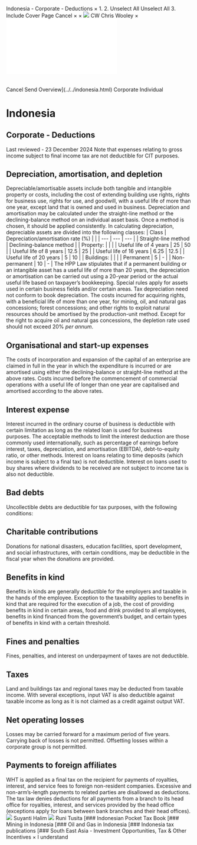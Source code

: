Indonesia - Corporate - Deductions
×
1.
2.
Unselect All
Unselect All
3.
Include Cover Page
Cancel
×
×
![](../../-/media/world-wide-tax-summaries/attachments/global---chris-wooley.ashx%3Frev=ac5e5f3223b34096b1afc2a6009c7320&revision=ac5e5f32-23b3-4096-b1af-c2a6009c7320&hash=859B7ADC84DC2CBEC9760E9E6EE7DE6D0A8BFCDF)
CW
Chris Wooley
×
![](deductions.html)
######
Cancel
Send
Overview](../../indonesia.html)
Corporate
Individual
# Indonesia
## Corporate - Deductions
Last reviewed - 23 December 2024
Note that expenses relating to gross income subject to final income tax are not deductible for CIT purposes.
## Depreciation, amortisation, and depletion
Depreciable/amortisable assets include both tangible and intangible property or costs, including the cost of extending building use rights, rights for business use, rights for use, and goodwill, with a useful life of more than one year, except land that is owned and used in business. Depreciation and amortisation may be calculated under the straight-line method or the declining-balance method on an individual asset basis. Once a method is chosen, it should be applied consistently. In calculating depreciation, depreciable assets are divided into the following classes:
| Class | Depreciation/amortisation rate (%) | |
| --- | --- | --- |
| Straight-line method | Declining-balance method |
| Property: |  |  |
| Useful life of 4 years | 25 | 50 |
| Useful life of 8 years | 12.5 | 25 |
| Useful life of 16 years | 6.25 | 12.5 |
| Useful life of 20 years | 5 | 10 |
| Buildings: |  |  |
| Permanent | 5 | - |
| Non-permanent | 10 | - |
The HPP Law stipulates that if a permanent building or an intangible asset has a useful life of more than 20 years, the depreciation or amortisation can be carried out using a 20-year period or the actual useful life based on taxpayer’s bookkeeping.
Special rules apply for assets used in certain business fields and/or certain areas. Tax depreciation need not conform to book depreciation.
The costs incurred for acquiring rights, with a beneficial life of more than one year, for mining, oil, and natural gas concessions; forest concessions; and other rights to exploit natural resources should be amortised by the production-unit method. Except for the right to acquire oil and natural gas concessions, the depletion rate used should not exceed 20% *per annum*.
## Organisational and start-up expenses
The costs of incorporation and expansion of the capital of an enterprise are claimed in full in the year in which the expenditure is incurred or are amortised using either the declining-balance or straight-line method at the above rates.
Costs incurred before the commencement of commercial operations with a useful life of longer than one year are capitalised and amortised according to the above rates.
## Interest expense
Interest incurred in the ordinary course of business is deductible with certain limitation as long as the related loan is used for business purposes. The acceptable methods to limit the interest deduction are those commonly used internationally, such as percentage of earnings before interest, taxes, depreciation, and amortisation (EBITDA), debt-to-equity ratio, or other methods.
Interest on loans relating to time deposits (which income is subject to a final tax) is not deductible.
Interest on loans used to buy shares where dividends to be received are not subject to income tax is also not deductible.
## Bad debts
Uncollectible debts are deductible for tax purposes, with the following conditions:
## Charitable contributions
Donations for national disasters, education facilities, sport development, and social infrastructures, with certain conditions, may be deductible in the fiscal year when the donations are provided.
## Benefits in kind
Benefits in kinds are generally deductible for the employers and taxable in the hands of the employee. Exception to the taxability applies to benefits in kind that are required for the execution of a job, the cost of providing benefits in kind in certain areas, food and drink provided to all employees, benefits in kind financed from the government’s budget, and certain types of benefits in kind with a certain threshold.
## Fines and penalties
Fines, penalties, and interest on underpayment of taxes are not deductible.
## Taxes
Land and buildings tax and regional taxes may be deducted from taxable income. With several exceptions, input VAT is also deductible against taxable income as long as it is not claimed as a credit against output VAT.
## Net operating losses
Losses may be carried forward for a maximum period of five years. Carrying back of losses is not permitted. Offsetting losses within a corporate group is not permitted.
## Payments to foreign affiliates
WHT is applied as a final tax on the recipient for payments of royalties, interest, and service fees to foreign non-resident companies. Excessive and non-arm’s-length payments to related parties are disallowed as deductions. The tax law denies deductions for all payments from a branch to its head office for royalties, interest, and services provided by the head office (exceptions apply for loans between bank branches and their head offices).
![](../../-/media/world-wide-tax-summaries/indonesiasuyanti-halimindonesia--suyanti-halimjpg20200713131633974.ashx%3Frev=b0a593dfb07142e1951678fbc6ecb14a&revision=b0a593df-b071-42e1-9516-78fbc6ecb14a&hash=B009C15C5981717FDF5596D0098EBAB55DA3CB3B)
Suyanti Halim
![](../../-/media/world-wide-tax-summaries/indonesiaruni-tusitaindonesia--runi-tusitajpg20200713131730880.ashx%3Frev=ebaf430602b843e5a9f4ac347a9fea78&revision=ebaf4306-02b8-43e5-a9f4-ac347a9fea78&hash=A02AA8C2160A31C092210CCF8BF6515BD097FE6C)
Runi Tusita
[### Indonesian Pocket Tax Book
[### Mining in Indonesia
[### Oil and Gas in Indonesia
[### Indonesia tax publications
[### South East Asia - Investment Opportunities, Tax & Other Incentives
×
I understand